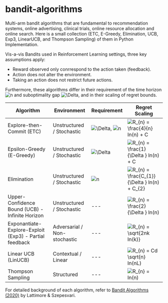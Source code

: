 # bandit-algorithms
Multi-arm bandit algorithms that are fundamental to recommendation systems, online advertising, clinical trials, online resource allocation and online search. Here is a small collection (ETC, E-Greedy, Elimination, UCB, Exp3, LinearUCB, and Thompson Sampling) of them in Python Implementation.

Vis-a-vis Bandits used in Reinforcement Learning settings, three key assumptions apply:
- Reward observed only conrrespond to the action taken (feedback).
- Action does not alter the environment.
- Taking an action does not restrict future actions.

Furthermore, these algorithms differ in their requirement of the time horizon ![n](https://latex.codecogs.com/svg.image?n)  and suboptimality gap ![\Delta](https://latex.codecogs.com/svg.image?\Delta_{i}&space;), and in their scaling of regret bounds.



| Algorithm | Environment | Requirement | Regret Scaling |
| --- | --- | --- | --- |
| Explore-then-Commit (ETC) | Unstructured / Stochastic | ![\Delta](https://latex.codecogs.com/svg.image?\Delta_{i}&space;), ![n](https://latex.codecogs.com/svg.image?n) | ![R_{n} = \frac{4}{n}  ln(n) + C](https://latex.codecogs.com/svg.image?R_{n}&space;=&space;\frac{4}{n}&space;&space;ln(n)&space;&plus;&space;C) |
| Epsilon-Greedy (E-Greedy)| Unstructured / Stochastic | ![\Delta](https://latex.codecogs.com/svg.image?\Delta_{i}&space;) | ![R_{n} = \frac{1}{\Delta }  ln(n) + C](https://latex.codecogs.com/svg.image?R_{n}&space;=&space;\frac{1}{\Delta&space;}&space;&space;ln(n)&space;&plus;&space;C) |
| Elimination | Unstructured / Stochastic | ![n](https://latex.codecogs.com/svg.image?n) | ![R_{n} = \frac{C_{1}}{\Delta }  ln(n) + C_{2}](https://latex.codecogs.com/svg.image?R_{n}&space;=&space;\frac{C_{1}}{\Delta&space;}&space;&space;ln(n)&space;&plus;&space;C_{2}) |
| Upper-Confidence Bound (UCB) - Infinite Horizon | Unstructured / Stochastic | --- | ![R_{n} = \frac{2}{\Delta }  ln(n)](https://latex.codecogs.com/svg.image?R_{n}&space;=&space;\frac{2}{\Delta&space;}&space;&space;ln(n)) |
| Exponantiate-Explore-Exploit (Exp3) - Partial feedback | Adversarial / Non-stochastic | --- | ![R_{n} = \sqrt{2nk  ln(k)}](https://latex.codecogs.com/svg.image?R_{n}&space;=&space;\sqrt{2nk&space;&space;ln(k)}) |
| Linear UCB (LinUCB) | Contextual / Linear | --- | ![R_{n} = Cd \sqrt{n} ln(nL)](https://latex.codecogs.com/svg.image?R_{n}&space;=&space;Cd&space;\sqrt{n}&space;ln(nL)) |
| Thompson Sampling | Structured | --- | ![R_{n} = ln(n)](https://latex.codecogs.com/svg.image?R_{n}&space;=&space;ln(n)) |

For detailed background of each algorithm, refer to [Bandit Algorithms (2020)](https://doi.org/10.1017/9781108571401) by Lattimore & Szepesvari.


